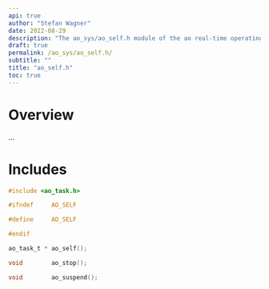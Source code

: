 ```yaml
---
api: true
author: "Stefan Wagner"
date: 2022-08-29
description: "The ao_sys/ao_self.h module of the ao real-time operating system."
draft: true
permalink: /ao_sys/ao_self.h/ 
subtitle: ""
title: "ao_self.h"
toc: true
---
```


# Overview

...

# Includes

```c
#include <ao_task.h>

#ifndef     AO_SELF

#define     AO_SELF

#endif

ao_task_t * ao_self();

void        ao_stop();

void        ao_suspend();

```

